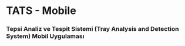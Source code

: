 # TATS - Mobile 
### Tepsi Analiz ve Tespit Sistemi (Tray Analysis and Detection System) Mobil Uygulaması
